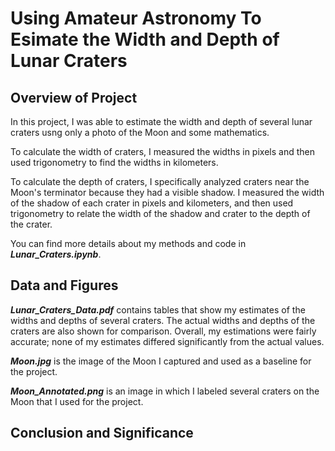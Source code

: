 # Using Amateur Astronomy To Esimate the Width and Depth of Lunar Craters

## Overview of Project

In this project, I was able to estimate the width and depth of several lunar craters usng only a photo of the Moon and some mathematics.

To calculate the width of craters, I measured the widths in pixels and then used trigonometry to find the widths in kilometers.

To calculate the depth of craters, I specifically analyzed craters near the Moon's terminator because they had a visible shadow. I measured the width of the shadow of each crater in pixels and kilometers, and then used trigonometry to relate the width of the shadow and crater to the depth of the crater. 

You can find more details about my methods and code in ***Lunar_Craters.ipynb***. 

## Data and Figures

***Lunar_Craters_Data.pdf*** contains tables that show my estimates of the widths and depths of several craters. The actual widths and depths of the craters are also shown for comparison. Overall, my estimations were fairly accurate; none of my estimates differed significantly from the actual values. 

***Moon.jpg*** is the image of the Moon I captured and used as a baseline for the project.

***Moon_Annotated.png*** is an image in which I labeled several craters on the Moon that I used for the project.

## Conclusion and Significance





